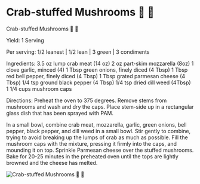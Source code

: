 # Crab-stuffed Mushrooms 🍄 🦀



Crab-stuffed Mushrooms 🍄 🦀

Yield:
1 Serving

Per serving: 1/2 leanest | 1/2 lean | 3 green | 
3 condiments

Ingredients:
3.5 oz lump crab meat  (14 oz)
2 oz part-skim mozzarella (8oz)
1 clove garlic, minced (4)
1 Tbsp green onions, finely diced (4 Tbsp)
1 Tbsp red bell pepper, finely diced (4 Tbsp)
1 Tbsp grated parmesan cheese (4 Tbsp)
1/4 tsp ground black pepper (4 Tbsp)
1/4 tsp dried dill weed (4Tbsp)
1 1/4 cups mushroom caps 

Directions: 
Preheat the oven to 375 degrees. Remove stems from mushrooms and wash and dry the caps. Place stem-side up in a rectangular glass dish that has been sprayed with PAM.

In a small bowl, combine crab meat, mozzarella, garlic, green onions, bell pepper, black pepper, and dill weed in a small bowl. Stir gently to combine, trying to avoid breaking up the lumps of crab as much as possible. Fill the mushroom caps with the mixture, pressing it firmly into the caps, and mounding it on top. Sprinkle Parmesan cheese over the stuffed mushrooms. Bake for 20-25 minutes in the preheated oven until the tops are lightly browned and the cheese has melted.

![Crab-stuffed Mushrooms 🍄 🦀](./Crab-stuffed%20Mushrooms%20🍄%20🦀.png)

